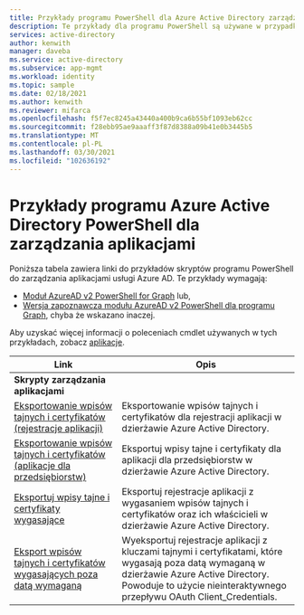 ```yaml
---
title: Przykłady programu PowerShell dla Azure Active Directory zarządzania aplikacjami
description: Te przykłady dla programu PowerShell są używane w przypadku aplikacji zarządzanych w dzierżawie Azure Active Directory. Za pomocą tych przykładowych skryptów można znaleźć informacje o wygasaniu dla wpisów tajnych i certyfikatów.
services: active-directory
author: kenwith
manager: daveba
ms.service: active-directory
ms.subservice: app-mgmt
ms.workload: identity
ms.topic: sample
ms.date: 02/18/2021
ms.author: kenwith
ms.reviewer: mifarca
ms.openlocfilehash: f5f7ec8245a43440a400b9ca6b55bf1093eb62cc
ms.sourcegitcommit: f28ebb95ae9aaaff3f87d8388a09b41e0b3445b5
ms.translationtype: MT
ms.contentlocale: pl-PL
ms.lasthandoff: 03/30/2021
ms.locfileid: "102636192"
---
```

# <a name="azure-active-directory-powershell-examples-for-application-management"></a>Przykłady programu Azure Active Directory PowerShell dla zarządzania aplikacjami

Poniższa tabela zawiera linki do przykładów skryptów programu PowerShell do zarządzania aplikacjami usługi Azure AD. Te przykłady wymagają:
- [Moduł AzureAD v2 PowerShell for Graph](/powershell/azure/active-directory/install-adv2) lub,
- [Wersja zapoznawcza modułu AzureAD v2 PowerShell dla programu Graph](/powershell/azure/active-directory/install-adv2?view=azureadps-2.0-preview&preserve-view=true), chyba że wskazano inaczej.

Aby uzyskać więcej informacji o poleceniach cmdlet używanych w tych przykładach, zobacz [aplikacje](/powershell/module/azuread/#applications).

| Link | Opis |
|---|---|
|**Skrypty zarządzania aplikacjami**||
| [Eksportowanie wpisów tajnych i certyfikatów (rejestracje aplikacji)](scripts/powershell-export-all-app-registrations-secrets-and-certs.md) | Eksportowanie wpisów tajnych i certyfikatów dla rejestracji aplikacji w dzierżawie Azure Active Directory. |
| [Eksportowanie wpisów tajnych i certyfikatów (aplikacje dla przedsiębiorstw)](scripts/powershell-export-all-enterprise-apps-secrets-and-certs.md) | Eksportuj wpisy tajne i certyfikaty dla aplikacji dla przedsiębiorstw w dzierżawie Azure Active Directory. |
| [Eksportuj wpisy tajne i certyfikaty wygasające](scripts/powershell-export-apps-with-expriring-secrets.md) | Eksportuj rejestracje aplikacji z wygasaniem wpisów tajnych i certyfikatów oraz ich właścicieli w dzierżawie Azure Active Directory. |
| [Eksport wpisów tajnych i certyfikatów wygasających poza datą wymaganą](scripts/powershell-export-apps-with-secrets-beyond-required.md) | Wyeksportuj rejestracje aplikacji z kluczami tajnymi i certyfikatami, które wygasają poza datą wymaganą w dzierżawie Azure Active Directory. Powoduje to użycie nieinteraktywnego przepływu OAuth Client_Credentials. |
